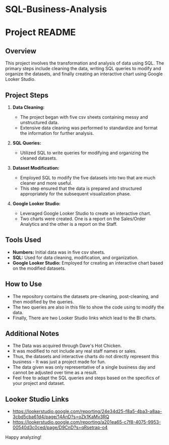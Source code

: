 # SQL-Business-Analysis
# Project README

## Overview

This project involves the transformation and analysis of data using SQL. The primary steps include cleaning the data, writing SQL queries to modify and organize the datasets, and finally creating an interactive chart using Google Looker Studio.

## Project Steps

1. **Data Cleaning:**
   - The project began with five csv sheets containing messy and unstructured data.
   - Extensive data cleaning was performed to standardize and format the information for further analysis.

2. **SQL Queries:**
   - Utilized SQL to write queries for modifying and organizing the cleaned datasets.
   
3. **Dataset Modification:**
   - Employed SQL to modify the five datasets into two that are much cleaner and more useful.
   - This step ensured that the data is prepared and structured appropriately for the subsequent visualization phase.

4. **Google Looker Studio:**
   - Leveraged Google Looker Studio to create an interactive chart.
   - Two charts were created. One is a report on the Sales/Order Analytics and the other is a report on the Staff.

## Tools Used

- **Numbers:** Initial data was in five csv sheets.
- **SQL:** Used for data cleaning, modification, and organization.
- **Google Looker Studio:** Employed for creating an interactive chart based on the modified datasets.

## How to Use

- The repository contains the datasets pre-cleaning, post-cleaning, and then modified by the queries.
- The two queries are also in this file to show the code using to modify the data.
- Finally, There are two Looker Studio links which lead to the BI charts.  

## Additional Notes

- The Data was acquired through Dave's Hot Chicken.
- It was modified to not include any real staff names or sales.
- Thus, the datasets and interactive charts do not directly represent this business - It was just a project made for fun.
- The data given was only representative of a single business day and cannot be adjusted over time as a result.
- Feel free to adapt the SQL queries and steps based on the specifics of your project and dataset.

## Looker Studio Links

- https://lookerstudio.google.com/reporting/24e34d25-f8a5-4ba3-a8aa-3cbd5cba61d4/page/14AnD?s=oZk1KaMv3RQ
- https://lookerstudio.google.com/reporting/a201ea65-c7f8-4075-9953-00540d3c0ced/page/D9CnD?s=qRsetrap-o4

Happy analyzing!
